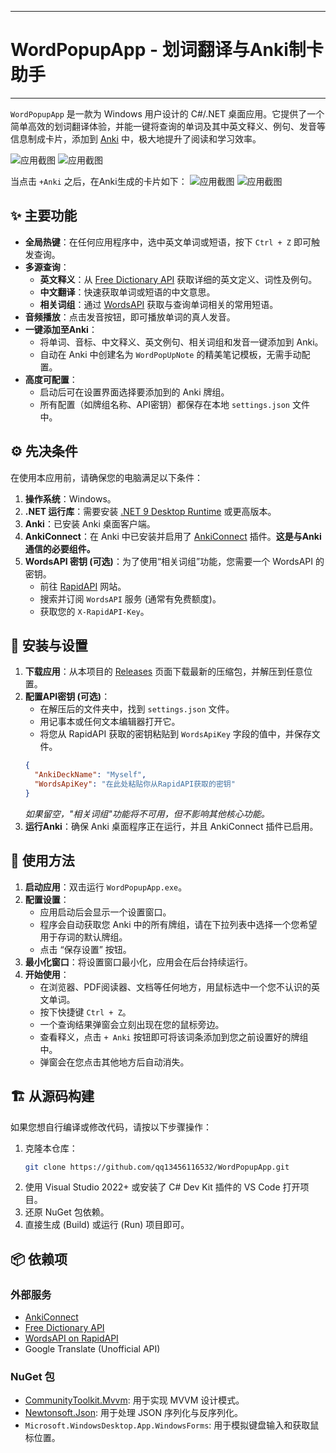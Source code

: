 
---

# WordPopupApp - 划词翻译与Anki制卡助手
---
`WordPopupApp` 是一款为 Windows 用户设计的 C#/.NET 桌面应用。它提供了一个简单高效的划词翻译体验，并能一键将查询的单词及其中英文释义、例句、发音等信息制成卡片，添加到 [Anki](https://apps.ankiweb.net/) 中，极大地提升了阅读和学习效率。

![应用截图](Assets\截图0.png) 
![应用截图](Assets\截图1.png) 

当点击 `+Anki` 之后，在Anki生成的卡片如下：
![应用截图](Assets\截图2.png) 
![应用截图](Assets\截图3.png) 


## ✨ 主要功能

- **全局热键**：在任何应用程序中，选中英文单词或短语，按下 `Ctrl + Z` 即可触发查询。
- **多源查询**：
    - **英文释义**：从 [Free Dictionary API](https://dictionaryapi.dev/) 获取详细的英文定义、词性及例句。
    - **中文翻译**：快速获取单词或短语的中文意思。
    - **相关词组**：通过 [WordsAPI](https://www.wordsapi.com/) 获取与查询单词相关的常用短语。
- **音频播放**：点击发音按钮，即可播放单词的真人发音。
- **一键添加至Anki**：
    - 将单词、音标、中文释义、英文例句、相关词组和发音一键添加到 Anki。
    - 自动在 Anki 中创建名为 `WordPopUpNote` 的精美笔记模板，无需手动配置。
- **高度可配置**：
    - 启动后可在设置界面选择要添加到的 Anki 牌组。
    - 所有配置（如牌组名称、API密钥）都保存在本地 `settings.json` 文件中。

## ⚙️ 先决条件

在使用本应用前，请确保您的电脑满足以下条件：

1.  **操作系统**：Windows。
2.  **.NET 运行库**：需要安装 [.NET 9 Desktop Runtime](https://dotnet.microsoft.com/en-us/download/dotnet/9.0) 或更高版本。
3.  **Anki**：已安装 Anki 桌面客户端。
4.  **AnkiConnect**：在 Anki 中已安装并启用了 [AnkiConnect](https://ankiweb.net/shared/info/2055492159) 插件。**这是与Anki通信的必要组件。**
5.  **WordsAPI 密钥 (可选)**：为了使用“相关词组”功能，您需要一个 WordsAPI 的密钥。
    -   前往 [RapidAPI](https://rapidapi.com/hub) 网站。
    -   搜索并订阅 `WordsAPI` 服务 (通常有免费额度)。
    -   获取您的 `X-RapidAPI-Key`。

## 🚀 安装与设置

1.  **下载应用**：从本项目的 [Releases](https://github.com/qq13456116532/WordPopupApp/releases) 页面下载最新的压缩包，并解压到任意位置。
2.  **配置API密钥 (可选)**：
    -   在解压后的文件夹中，找到 `settings.json` 文件。
    -   用记事本或任何文本编辑器打开它。
    -   将您从 RapidAPI 获取的密钥粘贴到 `WordsApiKey` 字段的值中，并保存文件。
    ```json
    {
      "AnkiDeckName": "Myself",
      "WordsApiKey": "在此处粘贴你从RapidAPI获取的密钥"
    }
    ```
    *如果留空，"相关词组"功能将不可用，但不影响其他核心功能。*
3.  **运行Anki**：确保 Anki 桌面程序正在运行，并且 AnkiConnect 插件已启用。

## 📖 使用方法

1.  **启动应用**：双击运行 `WordPopupApp.exe`。
2.  **配置设置**：
    -   应用启动后会显示一个设置窗口。
    -   程序会自动获取您 Anki 中的所有牌组，请在下拉列表中选择一个您希望用于存词的默认牌组。
    -   点击 “保存设置” 按钮。
3.  **最小化窗口**：将设置窗口最小化，应用会在后台持续运行。
4.  **开始使用**：
    -   在浏览器、PDF阅读器、文档等任何地方，用鼠标选中一个您不认识的英文单词。
    -   按下快捷键 `Ctrl + Z`。
    -   一个查询结果弹窗会立刻出现在您的鼠标旁边。
    -   查看释义，点击 `+ Anki` 按钮即可将该词条添加到您之前设置好的牌组中。
    -   弹窗会在您点击其他地方后自动消失。

## 🏗️ 从源码构建

如果您想自行编译或修改代码，请按以下步骤操作：

1.  克隆本仓库：
    ```bash
    git clone https://github.com/qq13456116532/WordPopupApp.git
    ```
2.  使用 Visual Studio 2022+ 或安装了 C# Dev Kit 插件的 VS Code 打开项目。
3.  还原 NuGet 包依赖。
4.  直接生成 (Build) 或运行 (Run) 项目即可。

## 📦 依赖项

### 外部服务
-   [AnkiConnect](https://ankiweb.net/shared/info/2055492159)
-   [Free Dictionary API](https://dictionaryapi.dev/)
-   [WordsAPI on RapidAPI](https://rapidapi.com/dpventures/api/wordsapi)
-   Google Translate (Unofficial API)

### NuGet 包
-   [CommunityToolkit.Mvvm](https://www.nuget.org/packages/CommunityToolkit.Mvvm/): 用于实现 MVVM 设计模式。
-   [Newtonsoft.Json](https://www.nuget.org/packages/Newtonsoft.Json/): 用于处理 JSON 序列化与反序列化。
-   `Microsoft.WindowsDesktop.App.WindowsForms`: 用于模拟键盘输入和获取鼠标位置。